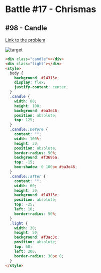 # Battle #17 - Chrismas

## #98 - Candle

[Link to the problem](https://cssbattle.dev/play/98)

![target](https://cssbattle.dev/targets/98.png)

```html
<div class="candle"></div>
<div class="light"></div>
<style>
  body {
    background: #14313e;
    display: flex;
    justify-content: center;
  }
  .candle {
    width: 80;
    height: 100;
    background: #ba3e46;
    position: absolute;
    top: 125;
  }
  .candle::before {
    content: "";
    width: 100%;
    height: 30;
    position: absolute;
    border-radius: 50%;
    background: #f3695a;
    top: -15;
    box-shadow: 0 100px #ba3e46;
  }
  .candle::after {
    content: "";
    width: 60;
    height: 30;
    background: #14313e;
    position: absolute;
    top: -25;
    left: 10;
    border-radius: 50%;
  }
  .light {
    width: 30;
    height: 50;
    background: #f3ac3c;
    position: absolute;
    top: 60;
    left: 200;
    border-radius: 30px 0;
  }
</style>
```
